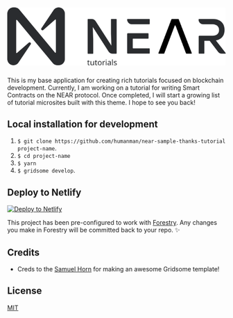 # ![NEAR](https://github.com/humanman/near-sample-thanks-tutorial/blob/master/src/assets/img/logo_near_dark.svg)

This is my base application for creating rich tutorials focused on blockchain development. Currently, I am working on a tutorial for writing Smart Contracts on the NEAR protocol. Once completed, I will start a growing list of tutorial microsites built with this theme. I hope to see you back!
## Local installation for development

1. `$ git clone https://github.com/humanman/near-sample-thanks-tutorial project-name`.
2. `$ cd project-name`
3. `$ yarn`
4. `$ gridsome develop`.

## Deploy to Netlify

[![Deploy to Netlify](https://www.netlify.com/img/deploy/button.svg)](https://app.netlify.com/start/deploy?repository=https://github.com/humanman/near-sample-thanks-tutorial)


This project has been pre-configured to work with [Forestry](https://forestry.io). Any changes you make in Forestry will be committed back to your repo. ✨

## Credits

* Creds to the [Samuel Horn](https://jamdocs.samuelhorn.com/) for making an awesome Gridsome template!


## License

[MIT](https://github.com/humanman/near-sample-thanks-tutorial/blob/master/LICENSE)


